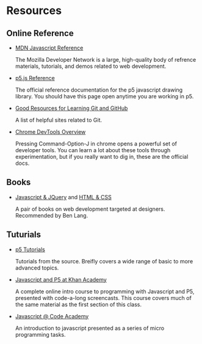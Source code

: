 # Resources

## Online Reference

- [MDN Javascript Reference](https://developer.mozilla.org/en-US/docs/Web/JavaScript)
	
  The Mozilla Developer Network is a large, high-quality body of refrence materials, tutorials, and demos related to web development.

- [p5.js Reference](http://p5js.org/reference/)

  The official reference documentation for the p5 javascript drawing library. You should have this page open anytime you are working in p5.

- [Good Resources for Learning Git and GitHub](https://help.github.com/articles/good-resources-for-learning-git-and-github/)

  A list of helpful sites related to Git.

- [Chrome DevTools Overview](https://developer.chrome.com/devtools)

  Pressing Command-Option-J in chrome opens a powerful set of developer tools. You can learn a lot about these tools through experimentation, but if you really want to dig in, these are the official docs.

## Books

- [Javascript & JQuery](http://javascriptbook.com/) and [HTML & CSS](http://www.htmlandcssbook.com/)

  A pair of books on web development targeted at designers. Recommended by Ben Lang.


## Tuturials

- [p5 Tutorials](http://p5js.org/tutorials/)

  Tutorials from the source. Breifly covers a wide range of basic to more advanced topics.

- [Javascript and P5 at Khan Academy](https://www.khanacademy.org/computing/computer-programming/programming)

  A complete online intro course to programming with Javascript and P5, presented with code-a-long screencasts. This course covers much of the same material as the first section of this class.

- [Javascript @ Code Academy ](https://www.codecademy.com/tracks/javascript)

  An introduction to javascript presented as a series of micro programming tasks. 



